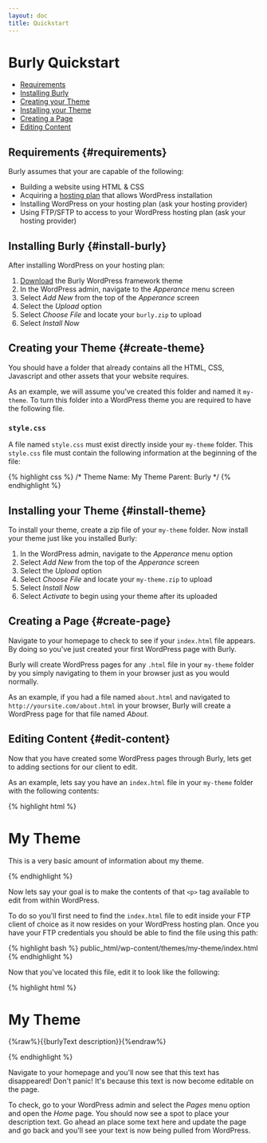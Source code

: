 ```yaml
---
layout: doc
title: Quickstart
---
```


# Burly Quickstart

* [Requirements](#requirements)
* [Installing Burly](#install-burly)
* [Creating your Theme](#create-theme)
* [Installing your Theme](#install-theme)
* [Creating a Page](#create-page)
* [Editing Content](#edit-content)

## Requirements {#requirements}

Burly assumes that your are capable of the following:

* Building a website using HTML & CSS
* Acquiring a [hosting plan](http://wordpress.org/hosting/) that allows WordPress installation
* Installing WordPress on your hosting plan (ask your hosting provider)
* Using FTP/SFTP to access to your WordPress hosting plan (ask your hosting provider)

## Installing Burly {#install-burly}

After installing WordPress on your hosting plan:

1. [Download](https://github.com/elbongurk/burly/releases) the Burly WordPress framework theme
2. In the WordPress admin, navigate to the *Apperance* menu screen
3. Select *Add New* from the top of the *Apperance* screen
4. Select the *Upload* option
5. Select *Choose File* and locate your `burly.zip` to upload
6. Select *Install Now*

## Creating your Theme {#create-theme}

You should have a folder that already contains all the HTML, CSS, Javascript and other assets that your website requires. 

As an example, we will assume you've created this folder and named it `my-theme`. To turn this folder into a WordPress theme you are required to have the following file.

### `style.css`

A file named `style.css` must exist directly inside your `my-theme` folder.  This `style.css` file must contain the following information at the beginning of the file:

{% highlight css %}
/*
Theme Name: My Theme
Parent: Burly
*/
{% endhighlight %}

## Installing your Theme {#install-theme}

To install your theme, create a zip file of your `my-theme` folder. Now install your theme just like you installed Burly:

1. In the WordPress admin, navigate to the *Apperance* menu option
2. Select *Add New* from the top of the *Apperance* screen
3. Select the *Upload* option
4. Select *Choose File* and locate your `my-theme.zip` to upload
5. Select *Install Now*
6. Select *Activate* to begin using your theme after its uploaded

## Creating a Page {#create-page}

Navigate to your homepage to check to see if your `index.html` file appears. By doing so you've just created your first WordPress page with Burly.

Burly will create WordPress pages for any `.html` file in your `my-theme` folder by you simply navigating to them in your browser just as you would normally.

As an example, if you had a file named `about.html` and navigated to `http://yoursite.com/about.html` in your browser, Burly will create a WordPress page for that file named *About*.

## Editing Content {#edit-content}

Now that you have created some WordPress pages through Burly, lets get to adding sections for our client to edit.

As an example, lets say you have an `index.html` file in your `my-theme` folder with the following contents:

{% highlight html %}
<!DOCTYPE html>
<html>
<head>
    <title>My Theme</title>
    <link rel="stylesheet" href="/css/style.css">
</head>
<body>
   <h1>My Theme</h1>
   <p>This is a very basic amount of information about my theme.</p>
</body>
</html>
{% endhighlight %}

Now lets say your goal is to make the contents of that `<p>` tag available to edit from within WordPress. 

To do so you'll first need to find the `index.html` file to edit inside your FTP client of choice as it now resides on your WordPress hosting plan.  Once you have your FTP credentials you should be able to find the file using this path:

{% highlight bash %}
public_html/wp-content/themes/my-theme/index.html
{% endhighlight %}

Now that you've located this file, edit it to look like the following:

{% highlight html %}
<!DOCTYPE html>
<html>
<head>
    <title>My Theme</title>
    <link rel="stylesheet" href="/css/style.css">
</head>
<body>
   <h1>My Theme</h1>
   <p>{%raw%}{{burlyText description}}{%endraw%}</p>
</body>
</html>
{% endhighlight %}

Navigate to your homepage and you'll now see that this text has disappeared! Don't panic! It's because this text is now become editable on the page. 

To check, go to your WordPress admin and select the *Pages* menu option and open the *Home* page. You should now see a spot to place your description text. Go ahead an place some text here and update the page and go back and you'll see your text is now being pulled from WordPress.
